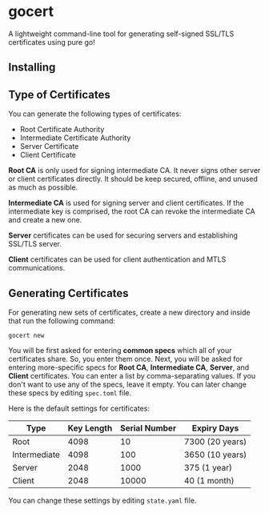 # gocert
A lightweight command-line tool for generating self-signed SSL/TLS certificates using pure go!

## Installing

## Type of Certificates
You can generate the following types of certificates:
  * Root Certificate Authority
  * Intermediate Certificate Authority
  * Server Certificate
  * Client Certificate

**Root CA** is only used for signing intermediate CA.
It never signs other server or client certificates directly.
It should be keep secured, offline, and unused as much as possible.

**Intermediate CA** is used for signing server and client certificates.
If the intermediate key is comprised, the root CA can revoke the intermediate CA and create a new one.

**Server** certificates can be used for securing servers and establishing SSL/TLS server.

**Client** certificates can be used for client authentication and MTLS communications.

## Generating Certificates
For generating new sets of certificates, create a new directory and inside that run the following command:

```
gocert new
```

You will be first asked for entering **common specs** which all of your certificates share. So, you enter them once.
Next, you will be asked for entering more-specific specs for **Root CA**, **Intermediate CA**, **Server**, and **Client** certificates.
You can enter a list by comma-separating values. If you don't want to use any of the specs, leave it empty.
You can later change these specs by editing `spec.toml` file.

Here is the default settings for certificates:

| Type         | Key Length | Serial Number | Expiry Days     |
| ------------ | ---------- | ------------- | --------------- |
| Root         | 4098       | 10            | 7300 (20 years) |
| Intermediate | 4098       | 100           | 3650 (10 years) |
| Server       | 2048       | 1000          | 375 (1 year)    |
| Client       | 2048       | 10000         | 40 (1 month)    |

You can change these settings by editing `state.yaml` file.
